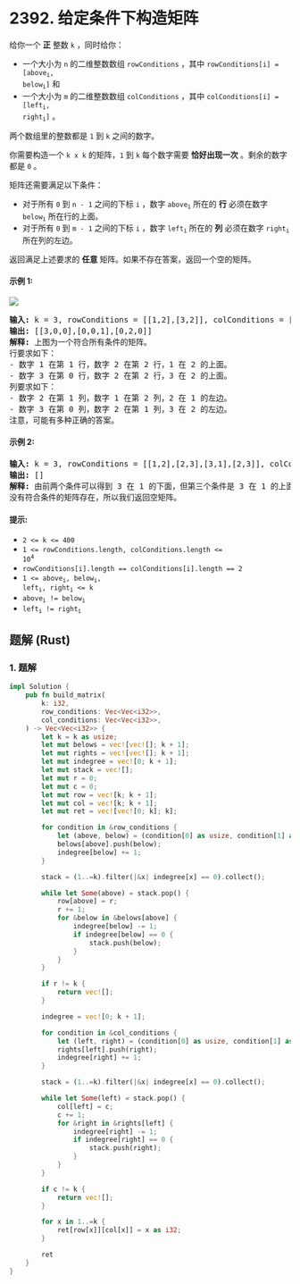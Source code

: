 # 2392. 给定条件下构造矩阵
给你一个 **正** 整数 `k` ，同时给你：
* 一个大小为 `n` 的二维整数数组 `rowConditions` ，其中 <code>rowConditions[i] = [above<sub>i</sub>, below<sub>i</sub>]</code> 和
* 一个大小为 `m` 的二维整数数组 `colConditions` ，其中 <code>colConditions[i] = [left<sub>i</sub>, right<sub>i</sub>]</code> 。

两个数组里的整数都是 `1` 到 `k` 之间的数字。

你需要构造一个 `k x k` 的矩阵，`1` 到 `k` 每个数字需要 **恰好出现一次** 。剩余的数字都是 `0` 。

矩阵还需要满足以下条件：
* 对于所有 `0` 到 `n - 1` 之间的下标 `i` ，数字 <code>above<sub>i</sub></code> 所在的 **行** 必须在数字 <code>below<sub>i</sub></code> 所在行的上面。
* 对于所有 `0` 到 `m - 1` 之间的下标 `i` ，数字 <code>left<sub>i</sub></code> 所在的 **列** 必须在数字 <code>right<sub>i</sub></code> 所在列的左边。

返回满足上述要求的 **任意** 矩阵。如果不存在答案，返回一个空的矩阵。

#### 示例 1:
![](https://assets.leetcode.com/uploads/2022/07/06/gridosdrawio.png)
<pre>
<strong>输入:</strong> k = 3, rowConditions = [[1,2],[3,2]], colConditions = [[2,1],[3,2]]
<strong>输出:</strong> [[3,0,0],[0,0,1],[0,2,0]]
<strong>解释:</strong> 上图为一个符合所有条件的矩阵。
行要求如下：
- 数字 1 在第 1 行，数字 2 在第 2 行，1 在 2 的上面。
- 数字 3 在第 0 行，数字 2 在第 2 行，3 在 2 的上面。
列要求如下：
- 数字 2 在第 1 列，数字 1 在第 2 列，2 在 1 的左边。
- 数字 3 在第 0 列，数字 2 在第 1 列，3 在 2 的左边。
注意，可能有多种正确的答案。
</pre>

#### 示例 2:
<pre>
<strong>输入:</strong> k = 3, rowConditions = [[1,2],[2,3],[3,1],[2,3]], colConditions = [[2,1]]
<strong>输出:</strong> []
<strong>解释:</strong> 由前两个条件可以得到 3 在 1 的下面，但第三个条件是 3 在 1 的上面。
没有符合条件的矩阵存在，所以我们返回空矩阵。
</pre>

#### 提示:
* `2 <= k <= 400`
* <code>1 <= rowConditions.length, colConditions.length <= 10<sup>4</sup></code>
* `rowConditions[i].length == colConditions[i].length == 2`
* <code>1 <= above<sub>i</sub>, below<sub>i</sub>, left<sub>i</sub>, right<sub>i</sub> <= k</code>
* <code>above<sub>i</sub> != below<sub>i</sub></code>
* <code>left<sub>i</sub> != right<sub>i</sub></code>

## 题解 (Rust)

### 1. 题解
```Rust
impl Solution {
    pub fn build_matrix(
        k: i32,
        row_conditions: Vec<Vec<i32>>,
        col_conditions: Vec<Vec<i32>>,
    ) -> Vec<Vec<i32>> {
        let k = k as usize;
        let mut belows = vec![vec![]; k + 1];
        let mut rights = vec![vec![]; k + 1];
        let mut indegree = vec![0; k + 1];
        let mut stack = vec![];
        let mut r = 0;
        let mut c = 0;
        let mut row = vec![k; k + 1];
        let mut col = vec![k; k + 1];
        let mut ret = vec![vec![0; k]; k];

        for condition in &row_conditions {
            let (above, below) = (condition[0] as usize, condition[1] as usize);
            belows[above].push(below);
            indegree[below] += 1;
        }

        stack = (1..=k).filter(|&x| indegree[x] == 0).collect();

        while let Some(above) = stack.pop() {
            row[above] = r;
            r += 1;
            for &below in &belows[above] {
                indegree[below] -= 1;
                if indegree[below] == 0 {
                    stack.push(below);
                }
            }
        }

        if r != k {
            return vec![];
        }

        indegree = vec![0; k + 1];

        for condition in &col_conditions {
            let (left, right) = (condition[0] as usize, condition[1] as usize);
            rights[left].push(right);
            indegree[right] += 1;
        }

        stack = (1..=k).filter(|&x| indegree[x] == 0).collect();

        while let Some(left) = stack.pop() {
            col[left] = c;
            c += 1;
            for &right in &rights[left] {
                indegree[right] -= 1;
                if indegree[right] == 0 {
                    stack.push(right);
                }
            }
        }

        if c != k {
            return vec![];
        }

        for x in 1..=k {
            ret[row[x]][col[x]] = x as i32;
        }

        ret
    }
}
```
